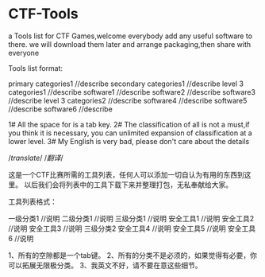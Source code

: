 CTF-Tools
=========

a Tools list for CTF Games,welcome everybody add any useful software to there.
we will download them later and arrange packaging,then share with everyone

Tools list format:

primary categories1	//describe
	secondary categories1	//describe
		level 3 categories1	//describe
			software1	//describe
			software2	//describe
			software3	//describe
		level 3 categories2	//describe
			software4	//describe
			software5	//describe
			software6	//describe

1#	All the space for is a tab key.
2#	The classification of all is not a must,if you think it is necessary, you can unlimited expansion of classification at a lower level.
3#	My English is very bad, please don't care about the details

/*translate*/
/*翻译*/

这是一个CTF比赛所需的工具列表，任何人可以添加一切自认为有用的东西到这里。
以后我们会将列表中的工具下载下来并整理打包，无私奉献给大家。

工具列表格式：

一级分类1	//说明
	二级分类1	//说明
		三级分类1	//说明
			安全工具1	//说明
			安全工具2	//说明
			安全工具3	//说明
		三级分类2
			安全工具4	//说明
			安全工具5	//说明
			安全工具6	//说明

1、所有的空隙都是一个tab键。
2、所有的分类不是必须的，如果觉得有必要，你可以拓展无限极分类。
3、我英文不好，请不要在意这些细节。


